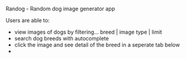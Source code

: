 Randog - Random dog image generator app

Users are able to:

- view images of dogs by filtering...
  breed | image type | limit
- search dog breeds with autocomplete
- click the image and see detail of the breed in a seperate tab below
-
